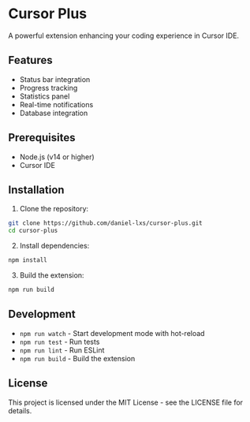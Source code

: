 # Cursor Plus

A powerful extension enhancing your coding experience in Cursor IDE.

## Features

- Status bar integration
- Progress tracking
- Statistics panel
- Real-time notifications
- Database integration

## Prerequisites

- Node.js (v14 or higher)
- Cursor IDE

## Installation

1. Clone the repository:

```bash
git clone https://github.com/daniel-lxs/cursor-plus.git
cd cursor-plus
```

2. Install dependencies:

```bash
npm install
```

3. Build the extension:

```bash
npm run build
```

## Development

- `npm run watch` - Start development mode with hot-reload
- `npm run test` - Run tests
- `npm run lint` - Run ESLint
- `npm run build` - Build the extension

## License

This project is licensed under the MIT License - see the LICENSE file for details.
